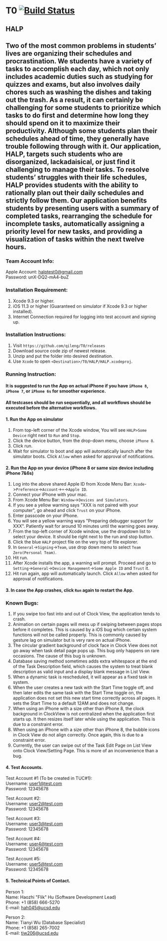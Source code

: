 # T0      [![Build Status](https://travis-ci.org/qileng/T0.svg?branch=TESTING)](https://travis-ci.org/qileng/T0)
## HALP

Two of the most common problems in students’ lives are organizing their schedules and procrastination. We students have a variety of tasks to accomplish each day, which not only includes academic duties such as studying for quizzes and exams, but also involves daily chores such as washing the dishes and taking out the trash. As a result, it can certainly be challenging for some students to prioritize which tasks to do first and determine how long they should spend on it to maximize their productivity. Although some students plan their schedules ahead of time, they generally have trouble following through with it. Our application, HALP, targets such students who are disorganized, lackadaisical, or just find it challenging to manage their tasks. To resolve students’ struggles with their life schedules, HALP provides students with the ability to rationally plan out their daily schedules and strictly follow them. Our application benefits students by presenting users with a summary of completed tasks, rearranging the schedule for incomplete tasks, automatically assigning a priority level for new tasks, and providing a visualization of tasks within the next twelve hours.
------------------------------------------------

### Team Account Info:

Apple Account: halptest0@gmail.com </br>
Password: unX-DQ2-mA4-buZ </br>

### Installation Requirement:
1. Xcode 9.3 or higher.
2. iOS 11.3 or higher (Guaranteed on simulator if Xcode 9.3 or higher installed).
3. Internet Connection required for logging into test account and signing up.

### Installation Instructions:
1. Visit `https://github.com/qileng/T0/releases`
2. Download source code zip of newest release.
3. Unzip and put the folder into desired destination.
4. Use `Xcode` to open `<Destination>/T0/HALP/HALP.xcodeproj`.

### Running Instruction:

#### It is suggested to run the App on actual iPhone if you have `iPhone 8`, `iPhone 7`, or `iPhone 6s` for smoother experience. 
#### All testcases should be run sequentially, and all workflows should be executed before the alternative workflows.

#### 1. Run the App on simulator<br/>
1. From top-left corner of the Xcode window, You will see `HALP>Some Device` right next to `Run` and `Stop`.
2. Click the device button, from the drop-down menu, choose `iPhone 8`.
3. Click run.
4. Wait for simulator to boot and app will automatically launch after the simulator boots. Click `Allow` when asked for approval of notifications.


#### 2. Run the App on your device (iPhone 8 or same size device including iPhone 7&6s)<br/>
1. Log into the above shared Apple ID from Xcode Menu Bar: `Xcode`->`Preference`->`Account`->`+`->`Apple ID`.
2. Connect your iPhone with your mac.
3. From Xcode Menu Bar: `Window`->`Devices and Simulators`.
4. If you see a yellow warning says "XXX is not paired with your computer", go ahead and click `Trust` on your iPhone.
5. Enter passcode on your iPhone.
6. You will see a yellow warning ways "Preparing debugger support for XXX". Patiently wait for around 10 minutes until the warning goes away.
7. From the top-left corner of Xcode window, use the dropdown list to select your device. It should be right next to the run and stop button.
8. Click the blue `HALP` project file on the very top of file explorer.
9. In `General`->`Signing`->`Team`, use drop down menu to select `Team Zero(Personal Team)`.
10. Hit run.
11. After Xcode installs the app, a warning will prompt. Proceed and go to `Setting`->`General`->`Device Management`->`Some Apple ID` and `Trust` it.
12. Hit run again, app will automatically launch. Click `Allow` when asked for approval of notifications.


#### 3. In case the App crashes, click `Run` again to restart the App.

### Known Bugs:
1. If you swipe too fast into and out of Clock View, the application tends to crash.
2. Animation on certain pages will mess up if swiping between pages stops before it completes. This is caused by a iOS bug which certain system functions will not be called properly. This is commonly caused by gesture lag on simulator but is very rare on actual iPhone.
3. The circular gradient background of clock face in Clock View does not go away when task detail page pops up. This bug only happens on rare occasions. The cause of this bug is unknown.
4. Database saving method sometimes adds extra whitespace at the end of the Task Description field, which causes the system to treat blank description as valid input and a display blank message in List View.
5. When a dynamic task is rescheduled, it will appear as a fixed task in system.
6. When the user creates a new task with the Start Time toggle off, and then later edits the same task with the Start Time toggle on, the application does not set this new start time correctly across all pages. It sets the Start Time to a default 12AM and does not change. 
7. When using an iPhone with a size other than iPhone 8, the clock background in ClockView is not centralized when the application first starts up. It then resizes itself later while using the application. This is due to a constraint error.
8. When using an iPhone with a size other than iPhone 8, the bubble icons in Clock View do not align correctly. Once again, this is due to a constraint error.
9. Currently, the user can swipe out of the Task Edit Page on List View onto Clock View/Setting Page. This is more of an inconvenience than a bug.


#### 4. Test Accounts.
Test Account #1 (To be created in TUC#1):</br>
Username: user1@test.com</br>
Password: 12345678</br>

Test Account #2:</br>
Username: user2@test.com</br>
Password: 12345678</br>

Test Account #3:</br>
Username: user3@test.com</br>
Password: 12345678</br>

Test Account #4:</br>
Username: user4@test.com</br>
Password: 12345678</br>

Test Account #5:</br>
Username: user5@test.com</br>
Password: 12345678</br>

#### 5. Technical Points of Contact.
Person 1: </br>
Name: Haozhi "Flik" Hu (Software Development Lead)</br> 
Phone: +1 (858) 666-5270 </br>
E-mail: hah045@ucsd.edu </br>

Person 2: </br>
Name: Tianyi Wu (Database Specialist)</br>
Phone: +1 (858) 265-7002 </br>
E-mail: tiw206@ucsd.edu </br>
